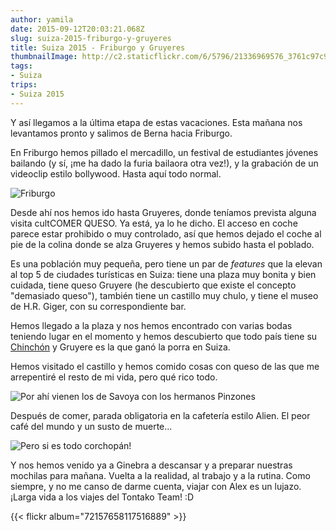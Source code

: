 ```yaml
---
author: yamila
date: 2015-09-12T20:03:21.068Z
slug: suiza-2015-friburgo-y-gruyeres
title: Suiza 2015 - Friburgo y Gruyeres
thumbnailImage: http://c2.staticflickr.com/6/5796/21336969576_3761c97c9e_z.jpg
tags:
- Suiza
trips:
- Suiza 2015
---
```


Y así llegamos a la última etapa de estas vacaciones. Esta mañana nos levantamos pronto y salimos de Berna hacia Friburgo.

En Friburgo hemos pillado el mercadillo, un festival de estudiantes jóvenes bailando (y sí, ¡me ha dado la furia bailaora otra vez!), y la grabación de un videoclip estilo bollywood. Hasta aquí todo normal.

<img src="http://c1.staticflickr.com/1/704/21336970206_8cc01aa9ba.jpg" title="Friburgo" />

Desde ahí nos hemos ido hasta Gruyeres, donde teníamos prevista alguna visita cultCOMER QUESO. Ya está, ya lo he dicho. El acceso en coche parece estar prohibido o muy controlado, así que hemos dejado el coche al pie de la colina donde se alza Gruyeres y hemos subido hasta el poblado.

Es una población muy pequeña, pero tiene un par de <em>features</em> que la elevan al top 5 de ciudades turísticas en Suiza: tiene una plaza muy bonita y bien cuidada, tiene queso Gruyere (he descubierto que existe el concepto "demasiado queso"), también tiene un castillo muy chulo, y tiene el museo de H.R. Giger, con su correspondiente bar.

Hemos llegado a la plaza y nos hemos encontrado con varias bodas teniendo lugar en el momento y hemos descubierto que todo país tiene su <a href="https://www.google.ch/search?q=chinch%C3%B3n+madrid&source=lnms&tbm=isch&sa=X&ved=0CAcQ_AUoAWoVChMIh6yWwqHyxwIVi0kaCh11HQXh&biw=1918&bih=992" target="_new">Chinchón</a> y Gruyere es la que ganó la porra en Suiza.

Hemos visitado el castillo y hemos comido cosas con queso de las que me arrepentiré el resto de mi vida, pero qué rico todo.

<img src="http://c2.staticflickr.com/6/5796/21336969576_3761c97c9e_z.jpg" title="Por ahí vienen los de Savoya con los hermanos Pinzones" />

Después de comer, parada obligatoria en la cafetería estilo Alien. El peor café del mundo y un susto de muerte...

<img src="http://c2.staticflickr.com/6/5699/21371522331_8e29b14768.jpg" title="Pero si es todo corchopán!" />

Y nos hemos venido ya a Ginebra a descansar y a preparar nuestras mochilas para mañana.
Vuelta a la realidad, al trabajo y a la rutina. Como siempre, y no me canso de darme cuenta, viajar con Alex es un lujazo. ¡Larga vida a los viajes del Tontako Team! :D

{{< flickr album="72157658117516889" >}}
